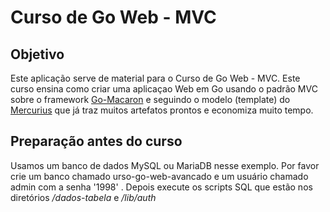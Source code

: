 # Curso de Go Web - MVC

## Objetivo

Este aplicação serve de material para o Curso de Go Web - MVC. Este curso ensina como criar uma aplicaçao Web em Go usando o padrão MVC sobre o framework [Go-Macaron](https://go-macaron.com) e seguindo o modelo (template) do [Mercurius](https://github.com/novatrixtech/mercurius) que já traz muitos artefatos prontos e economiza muito tempo.

## Preparação antes do curso

Usamos um banco de dados MySQL ou MariaDB nesse exemplo. Por favor crie um banco chamado urso-go-web-avancado e um usuário chamado admin com a senha '1998' . Depois execute os scripts SQL que estão nos diretórios _/dados-tabela_ e _/lib/auth_
